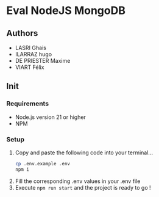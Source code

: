 # Eval NodeJS MongoDB

## Authors
- LASRI Ghais
- ILARRAZ hugo 
- DE PRIESTER Maxime
- VIART Félix

## Init

### Requirements
- Node.js version 21 or higher
- NPM

### Setup
1) Copy and paste the following code into your terminal...
    ```sh
    cp .env.example .env
    npm i
    ```
2) Fill the corresponding .env values in your .env file
3) Execute ``npm run start`` and the project is ready to go !